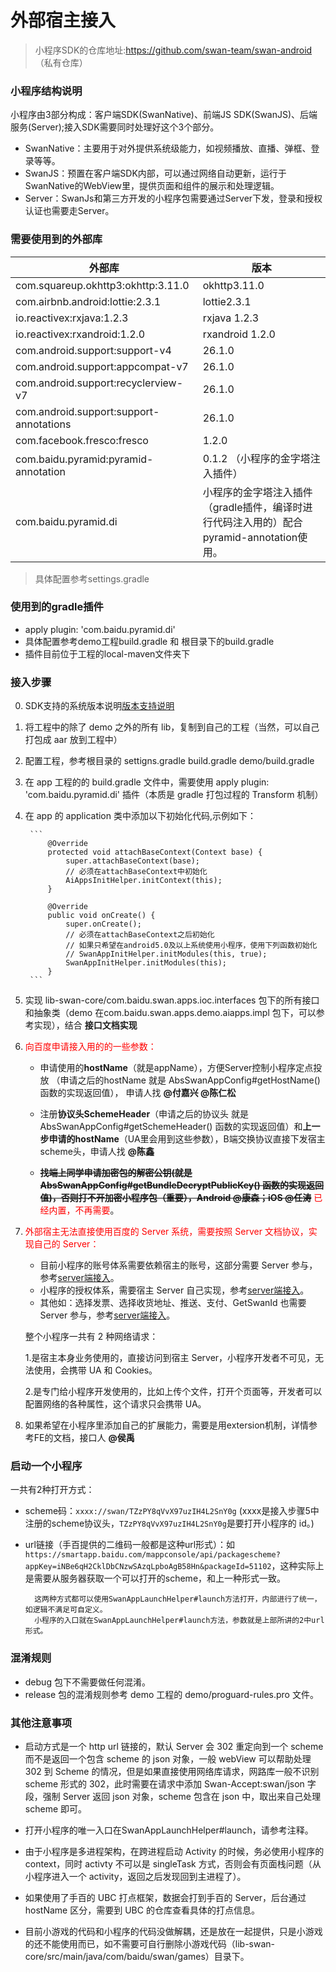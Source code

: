 # 外部宿主接入

> 小程序SDK的仓库地址:https://github.com/swan-team/swan-android （私有仓库）

### 小程序结构说明

小程序由3部分构成：客户端SDK(SwanNative)、前端JS SDK(SwanJS)、后端服务(Server);接入SDK需要同时处理好这个3个部分。
+ SwanNative：主要用于对外提供系统级能力，如视频播放、直播、弹框、登录等等。
+ SwanJS：预置在客户端SDK内部，可以通过网络自动更新，运行于SwanNative的WebView里，提供页面和组件的展示和处理逻辑。
+ Server：SwanJs和第三方开发的小程序包需要通过Server下发，登录和授权认证也需要走Server。
 	
### 需要使用到的外部库

|外部库|版本|
|--|--|
|com.squareup.okhttp3:okhttp:3.11.0 |okhttp3.11.0 |
|com.airbnb.android:lottie:2.3.1 |lottie2.3.1|
|io.reactivex:rxjava:1.2.3 |rxjava 1.2.3|
|io.reactivex:rxandroid:1.2.0|rxandroid 1.2.0|
|com.android.support:support-v4|26.1.0|
|com.android.support:appcompat-v7|26.1.0|
|com.android.support:recyclerview-v7|26.1.0|
|com.android.support:support-annotations|26.1.0|
|com.facebook.fresco:fresco|1.2.0|
|com.baidu.pyramid:pyramid-annotation|0.1.2 （小程序的金字塔注入插件）|
|com.baidu.pyramid.di|小程序的金字塔注入插件（gradle插件，编译时进行代码注入用的）配合pyramid-annotation使用。|
> 具体配置参考settings.gradle

### 使用到的gradle插件

+ apply plugin: 'com.baidu.pyramid.di'
+ 具体配置参考demo工程build.gradle 和 根目录下的build.gradle
+ 插件目前位于工程的local-maven文件夹下

### 接入步骤

0. SDK支持的系统版本说明[版本支持说明](../注意事项.md)
1. 将工程中的除了 demo 之外的所有 lib，复制到自己的工程（当然，可以自己打包成 aar 放到工程中）
2. 配置工程，参考根目录的 settigns.gradle build.gradle demo/build.gradle
3. 在 app 工程的的 build.gradle 文件中，需要使用 apply plugin: 'com.baidu.pyramid.di' 插件（本质是 gradle 打包过程的 Transform 机制）
4. 在 app 的 application 类中添加以下初始化代码,示例如下：

        ```
            @Override
            protected void attachBaseContext(Context base) {
                super.attachBaseContext(base);
                // 必须在attachBaseContext中初始化
                AiAppsInitHelper.initContext(this);
            }

            @Override
            public void onCreate() {
                super.onCreate();
                // 必须在attachBaseContext之后初始化
                // 如果只希望在android5.0及以上系统使用小程序，使用下列函数初始化
                // SwanAppInitHelper.initModules(this, true);
                SwanAppInitHelper.initModules(this);
            }
        ```

5. 实现 lib-swan-core/com.baidu.swan.apps.ioc.interfaces 包下的所有接口和抽象类（demo 在com.baidu.swan.apps.demo.aiapps.impl 包下，可以参考实现），结合 **接口文档实现**
6. <font color=red>向百度申请接入用的的一些参数：</font>
	- 申请使用的**hostName**（就是appName），方便Server控制小程序定点投放 （申请之后的hostName 就是 AbsSwanAppConfig#getHostName() 函数的实现返回值）， 申请人找 **@付嘉兴 @陈仁松**
	
	- 注册**协议头SchemeHeader**（申请之后的协议头 就是 AbsSwanAppConfig#getSchemeHeader() 函数的实现返回值）和**上一步申请的hostName**（UA里会用到这些参数），B端交换协议直接下发宿主scheme头，申请人找 **@陈鑫**
	
	- <strong>~~找端上同学申请加密包的**解密公钥**(就是 AbsSwanAppConfig#getBundleDecryptPublicKey() 函数的实现返回值)，否则打不开加密小程序包（重要），Android @康森；iOS @任涛~~</strong> <font color=red>已经内置，不再需要</font>。
7. <font color=red>外部宿主无法直接使用百度的 Server 系统，需要按照 Server 文档协议，实现自己的 Server：</font>
	- 目前小程序的账号体系需要依赖宿主的账号，这部分需要 Server 参与，参考[server端接入](../../../server端接入)。
	- 小程序的授权体系，需要宿主 Server 自己实现，参考[server端接入](../../../server端接入)。
	- 其他如：选择发票、选择收货地址、推送、支付、GetSwanId 也需要 Server 参与，参考[server端接入](../../../server端接入)。

   整个小程序一共有 2 种网络请求：<p>1.是宿主本身业务使用的，直接访问到宿主 Server，小程序开发者不可见，无法使用，会携带 UA 和 Cookies。<p>2.是专门给小程序开发使用的，比如上传个文件，打开个页面等，开发者可以配置网络的各种属性，这个请求只会携带 UA。

8. 如果希望在小程序里添加自己的扩展能力，需要是用extersion机制，详情参考FE的文档，接口人 **@侯禹**

### 启动一个小程序

一共有2种打开方式：
- scheme码：`xxxx://swan/TZzPY8qVvX97uzIH4L2SnY0g` (xxxx是接入步骤5中注册的scheme协议头，`TZzPY8qVvX97uzIH4L2SnY0g`是要打开小程序的 id。)
- url链接（手百提供的二维码一般都是这种url形式）：如`https://smartapp.baidu.com/mappconsole/api/packagescheme?appKey=iNBe6qH2CklDbCNzwSAzqLpboAgB58Hn&packageId=51102`，这种实际上是需要从服务器获取一个可以打开的scheme，和上一种形式一致。

        这两种方式都可以使用SwanAppLaunchHelper#launch方法打开，内部进行了统一，如逻辑不满足可自定义。
        小程序的入口就在SwanAppLaunchHelper#launch方法，参数就是上部所讲的2中url形式。

### 混淆规则

+ debug 包下不需要做任何混淆。
+ release 包的混淆规则参考 demo 工程的 demo/proguard-rules.pro 文件。

### 其他注意事项

+ 启动方式是一个 http url 链接的，默认 Server 会 302 重定向到一个 scheme 而不是返回一个包含 scheme 的 json 对象，一般 webView 可以帮助处理 302 到 Scheme 的情况，但是如果直接使用网络库请求，网路库一般不识别 scheme 形式的 302，此时需要在请求中添加 Swan-Accept:swan/json 字段，强制 Server 返回 json 对象，scheme 包含在 json 中，取出来自己处理 scheme 即可。

+ 打开小程序的唯一入口在SwanAppLaunchHelper#launch，请参考注释。

+ 由于小程序是多进程架构，在跨进程启动 Activity 的时候，务必使用小程序的 context，同时 activty 不可以是 singleTask 方式，否则会有页面栈问题（从小程序进入一个 activity，返回之后发现回到主进程了）。

+ 如果使用了手百的 UBC 打点框架，数据会打到手百的 Server，后台通过 hostName 区分，需要到 UBC 的仓库查看具体的打点信息。

+ 目前小游戏的代码和小程序的代码没做解耦，还是放在一起提供，只是小游戏的还不能使用而已，如不需要可自行删除小游戏代码（lib-swan-core/src/main/java/com/baidu/swan/games）目录下。

